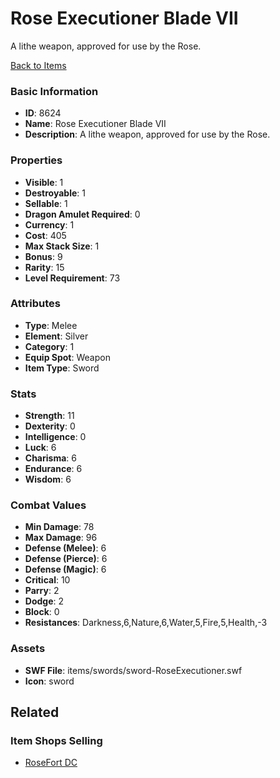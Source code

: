 # Rose Executioner Blade VII

A lithe weapon, approved for use by the Rose.

[Back to Items](../items.md)

### Basic Information

- **ID**: 8624
- **Name**: Rose Executioner Blade VII
- **Description**: A lithe weapon, approved for use by the Rose.

### Properties

- **Visible**: 1
- **Destroyable**: 1
- **Sellable**: 1
- **Dragon Amulet Required**: 0
- **Currency**: 1
- **Cost**: 405
- **Max Stack Size**: 1
- **Bonus**: 9
- **Rarity**: 15
- **Level Requirement**: 73

### Attributes

- **Type**: Melee
- **Element**: Silver
- **Category**: 1
- **Equip Spot**: Weapon
- **Item Type**: Sword

### Stats

- **Strength**: 11
- **Dexterity**: 0
- **Intelligence**: 0
- **Luck**: 6
- **Charisma**: 6
- **Endurance**: 6
- **Wisdom**: 6

### Combat Values

- **Min Damage**: 78
- **Max Damage**: 96
- **Defense (Melee)**: 6
- **Defense (Pierce)**: 6
- **Defense (Magic)**: 6
- **Critical**: 10
- **Parry**: 2
- **Dodge**: 2
- **Block**: 0
- **Resistances**: Darkness,6,Nature,6,Water,5,Fire,5,Health,-3

### Assets

- **SWF File**: items/swords/sword-RoseExecutioner.swf
- **Icon**: sword

## Related

### Item Shops Selling

- [RoseFort DC](../item-shops/306-rosefort-dc.md)

